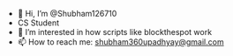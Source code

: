 - 👋 Hi, I’m @Shubham126710
- CS Student
- 👀 I’m interested in how scripts like blockthespot work
- 📫 How to reach me: shubham360upadhyay@gmail.com

<!---
Shubham126710/Shubham126710 is a ✨ special ✨ repository because its `README.md` (this file) appears on your GitHub profile.
You can click the Preview link to take a look at your changes.
--->
